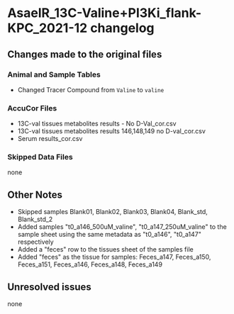 # AsaelR_13C-Valine+PI3Ki_flank-KPC_2021-12 changelog

## Changes made to the original files

### Animal and Sample Tables

- Changed Tracer Compound from `Valine` to `valine`

### AccuCor Files

- 13C-val tissues metabolites results - No D-Val_cor.csv
- 13C-val tissues metabolites results 146,148,149 no D-val_cor.csv
- Serum results_cor.csv

### Skipped Data Files

none

## Other Notes

- Skipped samples Blank01, Blank02, Blank03, Blank04, Blank_std, Blank_std_2
- Added samples "t0_a146_500uM_valine", "t0_a147_250uM_valine" to the sample sheet using the same metadata as "t0_a146", "t0_a147" respectively
- Added a "feces" row to the tissues sheet of the samples file
- Added "feces" as the tissue for samples: Feces_a147, Feces_a150, Feces_a151, Feces_a146, Feces_a148, Feces_a149

## Unresolved issues

none
